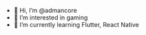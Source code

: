 - 👋 Hi, I’m @admancore
- 👀 I’m interested in gaming
- 🌱 I’m currently learning Flutter, React Native

<!---
admancore/admancore is a ✨ special ✨ repository because its `README.md` (this file) appears on your GitHub profile.
You can click the Preview link to take a look at your changes.
--->
